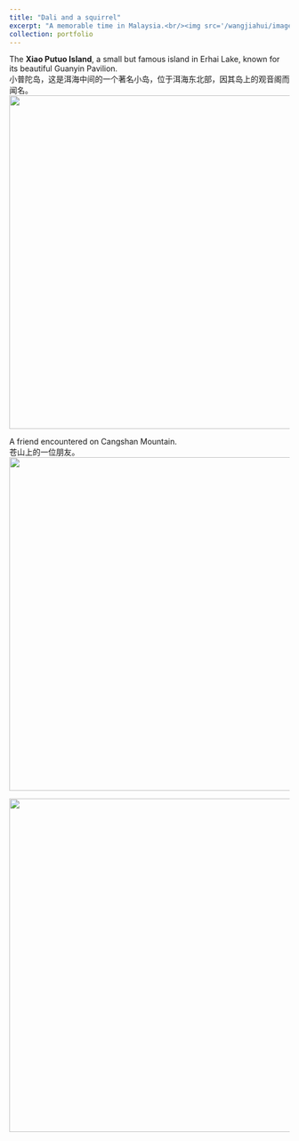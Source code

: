 ```yaml
---
title: "Dali and a squirrel"
excerpt: "A memorable time in Malaysia.<br/><img src='/wangjiahui/images/portfolio/malaysia/1.jpg'>"
collection: portfolio
---
```

The **Xiao Putuo Island**, a small but famous island in Erhai Lake, known for its beautiful Guanyin Pavilion.    
小普陀岛，这是洱海中间的一个著名小岛，位于洱海东北部，因其岛上的观音阁而闻名。
<img src='/wangjiahui/images/portfolio/malaysia/3.jpg' width="600">

A friend encountered on Cangshan Mountain.   
苍山上的一位朋友。  
<img src='/wangjiahui/images/portfolio/malaysia/1.jpg' width="600">  

<img src='/wangjiahui/images/portfolio/malaysia/2.jpg' width="600">
